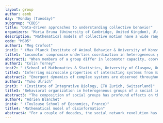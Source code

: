 ```yaml
---
layout: group
author: esmb
day: "Monday (Tuesday)"
subgroup: "CBBS"
title: "Data-driven approaches to understanding collective behavior"
organizers: "Maria Bruna (University of Cambridge, United Kingdom), Ulrich Dobramysl (University of Cambridge, United Kingdom), Simon Garnier (New Jersey Institute of Technology, USA)"
description: "Mathematical models of collective motion have a wide range of applications including cell motility, animal swarms and pedestrian traffic. A common goal is to use the models to gain insight into how some given individual-based interactions give rise to the observed collective. These models typically include complex interactions between individuals and individual motility rules that may in fact be very hard to parameterize given experimental observations. In addition, experimental data can be very noisy due to the large number of individuals common in real systems and the difficulty extracting individual trajectories. This mini-symposium aims to bring together mathematical modelers and experimental researchers to explore the state of the art of parameterizing individual-based models and model selection."
code: "MS05"
author1: "Meg Crofoot"
inst1: " (Max Planck Institute of Animal Behavior & University of Konstanz, Germany)"
title1: "Locomotor compromise underlies coordination in heterogeneous groups on the move"
abstract1: "When members of a group differ in locomotor capacity, coordinating collective movement poses a challenge: some individuals may have to move faster (or slower) than their preferred speed to remain together. Such compromises have energetic repercussions yet research in collective behavior has largely neglected locomotor consensus costs. Here we integrate high-resolution tracking of wild baboon locomotion and movement with simulations to demonstrate that size-based variation in locomotor capacity poses an obstacle to collective movement. While all baboons modulate their gait and move-pause dynamics during collective movement, the costs of maintaining cohesion are disproportionately borne by smaller group members. Although consensus costs are not distributed equally, all group-mates do make locomotor compromises, suggesting a shared decision-making process drives the pace of collective movement in this highly despotic species. These results highlight the importance of considering how social dynamics and locomotor capacity interact to shape the movement ecology of group-living species."
author2: "Colin Torney"
inst2: " (School of Mathematics & Statistics, University of Glasgow, United Kingdom)"
title2: "Inferring microscale properties of interacting systems from macroscale observations"
abstract2: "Emergent dynamics of complex systems are observed throughout nature and society. The coordinated motion of bird flocks, the spread of opinions, fashions and fads, or the dynamics of an epidemic, are all examples of complex macroscale phenomena that arise from fine-scale interactions at the individual level. In many scenarios, observations of the system can only be made at the macroscale, while we are interested in creating and fitting models of the microscale dynamics. This creates a challenge for inference as a formal mathematical link between the micro and macro scale is rarely available. In this talk, I will describe an inferential framework that bypasses the need for a formal link between scales and instead uses sparse Gaussian process regression to learn the drift and diffusion terms of an empirical Fokker-Planck equation which describes the time evolution of the probability density of a macroscale variable. This gives access to the likelihood of the microscale properties of the system and a second Gaussian process can then be used to emulate the log-likelihood surface, allowing the implementation of a fast, adaptive MCMC sampler which iteratively refines the emulator when needed. The performance of the method can be illustrated by applying it to simple models of collective motion."
author3: "Yuko Ulrich"
inst3: " (Institute of Integrative Biology, ETH Zurich, Switzerland)"
title3: "Behavioral organization in heterogeneous groups of a social insect"
abstract3: "The composition of social groups has profound effects on their function, from collective decision-making to foraging efficiency. But few social systems afford sufficient control over group composition to precisely quantify its effects on individual and collective behavior. Here we combine experimental and theoretical approaches to study the effect of group composition on individual behavior and division of labor (DOL) in a social insect. Experimentally, we use automated behavioral tracking to monitor 120 colonies of clonal raider ants, with controlled variation in three key correlates of social insect behavior: genotype, age, and morphology. We find that each of these sources of heterogeneity generates a distinct pattern of behavioral organization, including the amplification or dampening of inherent behavioral differences in mixed colonies. Theoretically, we use a well-studied model of DOL to explore potential mechanisms underlying the experimental findings. We find that the simplest implementation of this model, which assumes that heterogeneous individuals differ only in response thresholds, could only partially recapitulate the empirically observed patterns of behavior. However, the full spectrum of observed phenomena was recapitulated by extending the model to incorporate two factors that are biologically meaningful but theoretically rarely considered: variation among workers in task performance efficiency and among larvae in task demand. Our results thus show that different sources of heterogeneity within social groups can generate different, sometimes non-intuitive, behavioral effects, but that relatively simple models can capture these dynamics and thereby begin to elucidate the basic organizational principles of DOL in social insects."
author4: "Adrien Blanchet"
inst4: " (Toulouse School of Economics, France)"
title4: "Mathematical model of disinformation"
abstract4: "For a couple of decades, the social network revolution has dramatically changed the way in which people access or share information. Information appears now to be decentralised, spreads faster and faster and seems difficult to control, predict or even understand. However the understanding of the spreading of information is absolutely crucial as it shapes the modern society: the opinion of citizens, the consumption of consumers, the behaviour of agents, or the political decisions. The problem of disinformation is fundamental and has been identified by the World Economic Forum as one of the threats to the economy. In this talk we will present a model of such phenomenon based on a game theory framework and using optimal transport and we will present an ongoing project. Co-authors: G. Carlier, F. Santambroggio, P. Mossay"
---
```

